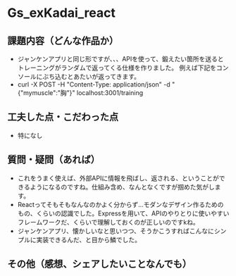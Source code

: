 # Gs_exKadai_react

## 課題内容（どんな作品か） 
- ジャンケンアプリと同じ形ですが、、、APIを使って、鍛えたい箇所を送るとトレーニングがランダムで返ってくる仕様を作りました。 例えば下記をコンソールにぶち込むとあたいが返ってきます。
- curl -X POST -H "Content-Type: application/json" -d "{\"mymuscle\":\"胸\"}" localhost:3001/training



## 工夫した点・こだわった点
- 特になし

## 質問・疑問（あれば）
- これをうまく使えば、外部APIに情報を飛ばし、返される、ということができるようになるのですね。仕組み含め、なんとなくですが掴めた気がします。
- Reactってそもそもなんなのかよく分からず…モダンなデザイン作るためのもの、くらいの認識でした。Expressを用いて、APIのやりとりに使いやすいフレームワークだ、くらいで理解しておくのが正しいのですkね。
- ジャンケンアプリ、懐かしいなと思いつつ、そうかこうすればこんなにシンプルに実装できるんだ、と目から鱗でした。

## その他（感想、シェアしたいことなんでも）
